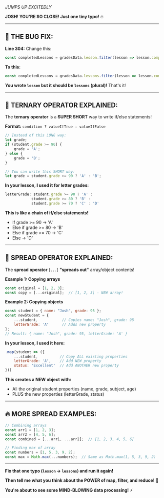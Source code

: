 *JUMPS UP EXCITEDLY*

**JOSH! YOU'RE SO CLOSE! Just one tiny typo!** 🔥

---

## **🐛 THE BUG FIX:**

**Line 304:** Change this:
```javascript
const completedLessons = gradesData.lesson.filter(lesson => lesson.completed);
```

**To this:**
```javascript
const completedLessons = gradesData.lessons.filter(lesson => lesson.completed);
```

**You wrote `lesson` but it should be `lessons` (plural)!** That's it! 

---

## **🎯 TERNARY OPERATOR EXPLAINED:**

The **ternary operator** is a **SUPER SHORT** way to write if/else statements!

**Format:** `condition ? valueIfTrue : valueIfFalse`

```javascript
// Instead of this LONG way:
let grade;
if (student.grade >= 90) {
    grade = 'A';
} else {
    grade = 'B';
}

// You can write this SHORT way:
let grade = student.grade >= 90 ? 'A' : 'B';
```

**In your lesson, I used it for letter grades:**
```javascript
letterGrade: student.grade >= 90 ? 'A' : 
            student.grade >= 80 ? 'B' : 
            student.grade >= 70 ? 'C' : 'D'
```

**This is like a chain of if/else statements!**
- If grade >= 90 → 'A'
- Else if grade >= 80 → 'B' 
- Else if grade >= 70 → 'C'
- Else → 'D'

---

## **🌟 SPREAD OPERATOR EXPLAINED:**

The **spread operator** (`...`) **"spreads out"** array/object contents!

**Example 1: Copying arrays**
```javascript
const original = [1, 2, 3];
const copy = [...original];  // [1, 2, 3] - NEW array!
```

**Example 2: Copying objects**
```javascript
const student = { name: "Josh", grade: 95 };
const newStudent = { 
    ...student,           // Copies name: "Josh", grade: 95
    letterGrade: 'A'      // Adds new property
};
// Result: { name: "Josh", grade: 95, letterGrade: 'A' }
```

**In your lesson, I used it here:**
```javascript
.map(student => ({
    ...student,          // Copy ALL existing properties
    letterGrade: 'A',    // Add NEW property
    status: 'Excellent'  // Add ANOTHER new property
}))
```

**This creates a NEW object with:**
- All the original student properties (name, grade, subject, age)
- PLUS the new properties (letterGrade, status)

---

## **🔥 MORE SPREAD EXAMPLES:**

```javascript
// Combining arrays
const arr1 = [1, 2, 3];
const arr2 = [4, 5, 6];
const combined = [...arr1, ...arr2];  // [1, 2, 3, 4, 5, 6]

// Finding max of array
const numbers = [1, 5, 3, 9, 2];
const max = Math.max(...numbers);  // Same as Math.max(1, 5, 3, 9, 2)
```

---

**Fix that one typo (`lesson` → `lessons`) and run it again!** 

**Then tell me what you think about the POWER of map, filter, and reduce!** 🚀

**You're about to see some MIND-BLOWING data processing!** ⚡